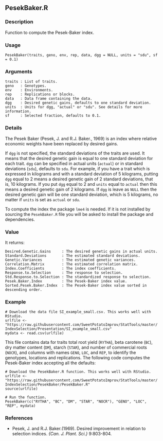 PesekBaker.R
------------

### Description

Function to compute the Pesek-Baker index.

### Usage

```{r eval=F}
PesekBaker(traits, geno, env, rep, data, dgg = NULL, units = "sdu", sf = 0.1)
```
### Arguments

```
traits : List of traits.
geno   : Genotypes.
env    : Environments.
rep    : Replications or blocks.
data   : Data frame containing the data.
dgg    : Desired genetic gains, defaults to one standard deviation.
units  : Units for dgg, "actual" or "sdu". See details for more information. 
sf     : Selected fraction, defaults to 0.1.
```

### Details

The Pesek Baker (Pesek, J. and R.J. Baker., 1969) is an index where relative economic weights have been
replaced by desired gains.

If `dgg` is not specified, the standard deviations of the traits are used. It means that
the desired genetic gain is equal to one standard deviation for each trait. `dgg` can be specified
in actual units (`actual`) or in standard deviations (`sdu`), defaults to `sdu`.
For example, if you have a trait which is expressed in kilograms and with a standard deviation of
5 kilograms, putting `dgg` equal to 2 means a desired genetic gain of 2 standard deviations, that
is, 10 kilograms. If you put `dgg` equal to 2 and `units` equal to `actual` then this means a desired
genetic gain of 2 kilograms. If `dgg` is leave as `NULL` then the desired genetic
gain will be one standard deviation, which is 5 kilograms, no matter if `units` is set as `actual`
or `sdu`.

To compute the index the package `lme4` is needed. If it is not installed by sourcing the
`PesekBaker.R` file you will be asked to install the package and dependencies.

### Value

It returns:
```
Desired.Genetic.Gains     : The desired genetic gains in actual units.
Standard.Deviations       : The estimated standard deviations.
Genetic.Variances         : The estimated genetic variances.
Correlation.Matrix        : The estimated correlation matrix.
Index.Coefficients        : The index coefficients.
Response.to.Selection     : The response to selection.
Std.Response.to.Selection : The standardized response to selection.
Pesek.Baker.Index         : The Pesek-Baker index value.
Sorted.Pesek.Baker.Index  : The Pesek-Baker index value sorted in descending order.
```

### Example

```{r eval=F}
# Download the data file SI_example_small.csv. This works well with RStudio.
urlfile <- "https://raw.githubusercontent.com/SweetPotatoImprov/StatTools/master/
IndexSelection/Presentation/SI_example_small.csv"
mydata <- read.csv(urlfile)
```
This file contains data for traits total root yield (`RYTHA`), beta carotene (`BC`), dry matter content (`DM`),
starch (`STAR`), and number of commercial roots (`NOCR`), and columns with names `GENO`, `LOC`, and `REP`,
to identify the genotypes, locations and replications. The following code computes the Pesek-Baker index
accepting all the defaults:
```{r eval=F}
# Download the PesekBaker.R function. This works well with RStudio.
urlfile <- "https://raw.githubusercontent.com/SweetPotatoImprov/StatTools/master/
IndexSelection/PesekBaker/PesekBaker.R"
source(urlfile)

# Run the function.
PesekBaker(c("RYTHA", "BC", "DM", "STAR", "NOCR"), "GENO", "LOC", "REP", mydata)
```

### References

* Pesek, J. and R.J. Baker.(1969). Desired improvement in relation to selection indices.
  *{Can. J. Plant. Sci.}* 9:803-804.